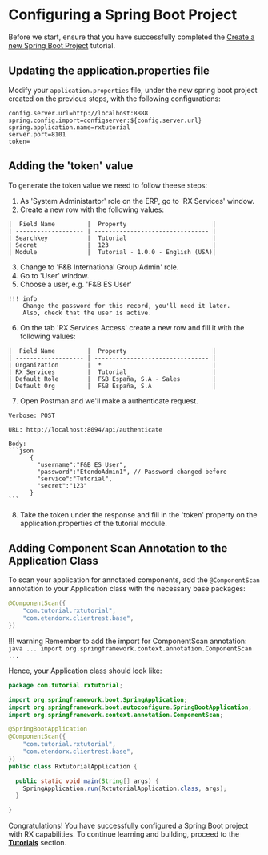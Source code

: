 # Configuring a Spring Boot Project

Before we start, ensure that you have successfully completed the [Create a new Spring Boot Project](/docs/developer-guide/etendo-rx/tutorials/configure-spring-boot-project) tutorial.

## Updating the application.properties file

Modify your `application.properties` file, under the new spring boot project created on the previous steps, with the following configurations:

```
config.server.url=http://localhost:8888
spring.config.import=configserver:${config.server.url}
spring.application.name=rxtutorial
server.port=8101
token=
```
## Adding the 'token' value

To generate the token value we need to follow theese steps:

  1. As 'System Administartor' role on the ERP, go to 'RX Services' window.
  2. Create a new row with the following values:

    |  Field Name         |  Property                        |
    | ------------------- | -------------------------------- |
    | Searchkey           |  Tutorial                        |
    | Secret              |  123                             |
    | Module              |  Tutorial - 1.0.0 - English (USA)|

  3. Change to 'F&B International Group Admin' role.
  4. Go to 'User' window.
  5. Choose a user, e.g. 'F&B ES User'
  
    !!! info
        Change the password for this record, you'll need it later.
        Also, check that the user is active.

  6. On the tab 'RX Services Access' create a new row and fill it with the following values:
    
    |  Field Name         |  Property                        |
    | ------------------- | -------------------------------- |
    | Organization        |  *                               |
    | RX Services         |  Tutorial                        |
    | Default Role        |  F&B España, S.A - Sales         |
    | Default Org         |  F&B España, S.A                 |

  7. Open Postman and we'll make a authenticate request.
  
    Verbose: POST

    URL: http://localhost:8094/api/authenticate

    Body:
    ```json
          {
            "username":"F&B ES User",
            "password":"EtendoAdmin1", // Password changed before
            "service":"Tutorial",
            "secret":"123"
          }
    ```
  
  8. Take the token under the response and fill in the 'token' property on the application.properties of the tutorial module.

## Adding Component Scan Annotation to the Application Class

To scan your application for annotated components, add the `@ComponentScan` annotation to your Application class with the necessary base packages:

```java
@ComponentScan({
    "com.tutorial.rxtutorial",
    "com.etendorx.clientrest.base",
})
```
!!! warning
    Remember to add the import for ComponentScan annotation: 
    ```java
    ...
    import org.springframework.context.annotation.ComponentScan
    ...
    ```

Hence, your Application class should look like:

```java
package com.tutorial.rxtutorial;

import org.springframework.boot.SpringApplication;
import org.springframework.boot.autoconfigure.SpringBootApplication;
import org.springframework.context.annotation.ComponentScan;

@SpringBootApplication
@ComponentScan({
    "com.tutorial.rxtutorial",
    "com.etendorx.clientrest.base",
})
public class RxtutorialApplication {

  public static void main(String[] args) {
    SpringApplication.run(RxtutorialApplication.class, args);
  }

}
```

Congratulations! You have successfully configured a Spring Boot project with RX capabilities. To continue learning and building, proceed to the [**Tutorials**](/docs/developer-guide/etendo-rx/tutorials) section.
